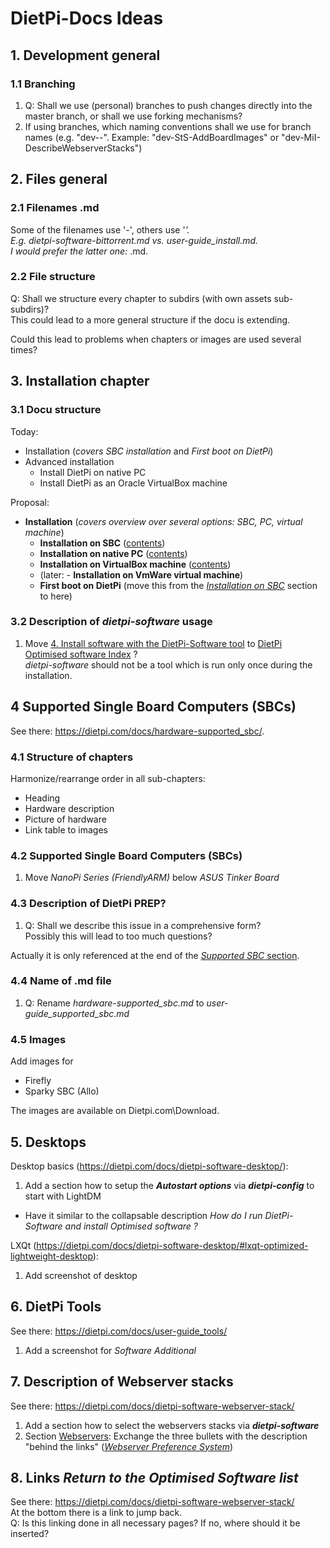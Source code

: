 # DietPi-Docs Ideas


## 1. Development general

### 1.1 Branching
1. Q: Shall we use (personal) branches to push changes directly into the master branch, or shall we use forking mechanisms?
2. If using branches, which naming conventions shall we use for branch names (e.g. "dev-<short name>-<ChangeArea>". Example: "dev-StS-AddBoardImages" or "dev-MiI-DescribeWebserverStacks")



## 2. Files general

### 2.1 Filenames .md
Some of the filenames use '-', others use '_'.  
E.g. dietpi-software-bittorrent.md vs. user-guide_install.md.  
I would prefer the latter one: <docu type>_<chapter contents>.md.

### 2.2 File structure
Q: Shall we structure every chapter to subdirs (with own assets sub-subdirs)?   
This could lead to a more general structure if the docu is extending.   

Could this lead to problems when chapters or images are used several times?



## 3. Installation chapter
### 3.1 Docu structure
Today:
- Installation (*covers SBC installation* and *First boot on DietPi*)
- Advanced installation
  - Install DietPi on native PC
  - Install DietPi as an Oracle VirtualBox machine

Proposal:
- **Installation** (*covers overview over several options: SBC, PC, virtual machine*)
  - **Installation on SBC** ([contents](https://dietpi.com/docs/user-guide_install/))
  - **Installation on native PC** ([contents](https://dietpi.com/docs/user-guide_install_uefi/))
  - **Installation on VirtualBox machine** ([contents](https://dietpi.com/docs/user-guide_install_VirtualBox/))
  - (later: - **Installation on VmWare virtual machine**)
  - **First boot on DietPi** (move this from the [*Installation on SBC*](https://dietpi.com/docs/user-guide_install/#3-first-boot-on-dietpi) section to here)


### 3.2 Description of *dietpi-software* usage
1. Move [4. Install software with the DietPi-Software tool](https://dietpi.com/docs/user-guide_install/#4-install-software-with-the-dietpi-software-tool) to [DietPi Optimised software Index](https://dietpi.com/docs/user-optimised-software/) ?  
  *dietpi-software* should not be a tool which is run only once during the installation.


## 4 Supported Single Board Computers (SBCs)
See there: https://dietpi.com/docs/hardware-supported_sbc/.

### 4.1 Structure of chapters
Harmonize/rearrange order in all sub-chapters:
- Heading
- Hardware description
- Picture of hardware
- Link table to images



### 4.2 Supported Single Board Computers (SBCs)
1. Move *NanoPi Series (FriendlyARM)* below *ASUS Tinker Board*


### 4.3 Description of DietPi PREP?
1. Q: Shall we describe this issue in a comprehensive form?  
   Possibly this will lead to too much questions?

Actually it is only referenced at the end of the [*Supported SBC* section](https://dietpi.com/docs/hardware-supported_sbc/#make-your-own-distribution).


### 4.4 Name of .md file
1. Q: Rename *hardware-supported_sbc.md* to *user-guide_supported_sbc.md*


### 4.5 Images
Add images for
- Firefly
- Sparky SBC (Allo)

The images are available on Dietpi.com\Download.


## 5. Desktops
Desktop basics (https://dietpi.com/docs/dietpi-software-desktop/):
1. Add a section how to setup the ***Autostart options*** via ***dietpi-config*** to start with LightDM
  - Have it similar to the collapsable description *How do I run DietPi-Software and install Optimised software ?*


LXQt (https://dietpi.com/docs/dietpi-software-desktop/#lxqt-optimized-lightweight-desktop):
1. Add screenshot of desktop


## 6. DietPi Tools
See there: https://dietpi.com/docs/user-guide_tools/
1. Add a screenshot for *Software Additional*


## 7. Description of Webserver stacks
See there: https://dietpi.com/docs/dietpi-software-webserver-stack/  
1. Add a section how to select the webservers stacks via ***dietpi-software***
2. Section [Webservers](https://dietpi.com/docs/dietpi-software-webserver-stack/#webservers): Exchange the three bullets with the description "behind the links" ([*Webserver Preference System*](https://dietpi.com/phpbb/viewtopic.php?p=1549#p1549))



## 8. Links *Return to the Optimised Software list*
See there: https://dietpi.com/docs/dietpi-software-webserver-stack/  
At the bottom there is a link to jump back.  
Q: Is this linking done in all necessary pages? If no, where should it be inserted?
